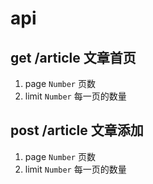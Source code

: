 # api

## get /article 文章首页

1. page `Number` 页数
2. limit `Number` 每一页的数量

## post /article 文章添加

1. page `Number` 页数
2. limit `Number` 每一页的数量
